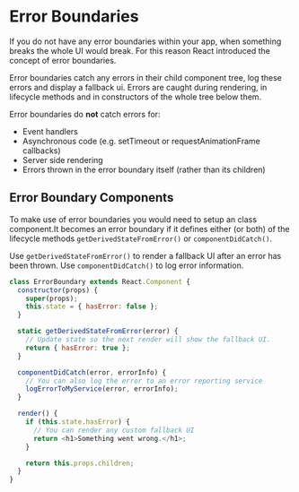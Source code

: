 # Error Boundaries

If you do not have any error boundaries within your app, when something breaks the whole UI would break. For this reason React introduced the concept of error boundaries.

Error boundaries catch any errors in their child component tree, log these errors and display a fallback ui. Errors are caught during rendering, in lifecycle methods and in constructors of the whole tree below them.

Error boundaries do **not** catch errors for:

- Event handlers
- Asynchronous code (e.g. setTimeout or requestAnimationFrame callbacks)
- Server side rendering
- Errors thrown in the error boundary itself (rather than its children)

## Error Boundary Components

To make use of error boundaries you would need to setup an class component.It becomes an error boundary if it defines either (or both) of the lifecycle methods `getDerivedStateFromError()` or `componentDidCatch()`.

Use `getDerivedStateFromError()` to render a fallback UI after an error has been thrown. Use `componentDidCatch()` to log error information.

```javascript
class ErrorBoundary extends React.Component {
  constructor(props) {
    super(props);
    this.state = { hasError: false };
  }

  static getDerivedStateFromError(error) {
    // Update state so the next render will show the fallback UI.
    return { hasError: true };
  }

  componentDidCatch(error, errorInfo) {
    // You can also log the error to an error reporting service
    logErrorToMyService(error, errorInfo);
  }

  render() {
    if (this.state.hasError) {
      // You can render any custom fallback UI
      return <h1>Something went wrong.</h1>;
    }

    return this.props.children; 
  }
}
```







